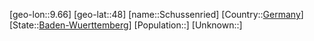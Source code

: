 ﻿---
location: [48,9.66]
type: City
tags:
- geo/City


SpocWebEntityId: 34083
isDeleted: false
confidential: public

---
[geo-lon::9.66]
[geo-lat::48]
[name::Schussenried]
[Country::[Germany](geo/Continent/Europe/Germany.md)]
[State::[Baden-Wuerttemberg](geo/Continent/Europe/Germany/Baden-Wuerttemberg.md)]
[Population::]
[Unknown::]

